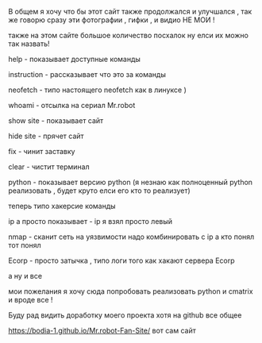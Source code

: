 В общем я хочу что бы этот сайт также продолжался и улучшался , так же говорю сразу эти фотографии , гифки , и видио НЕ МОИ !

также на этом сайте большое количество посхалок ну елси их можно так назвать!

help - показывает доступные команды 

instruction - рассказывает что это за команды

neofetch - типо настоящего neofetch как в линуксе )

whoami - отсылка на сериал Mr.robot

show site - показывает сайт

hide site - прячет сайт

fix - чинит заставку 

clear - чистит терминал

python - показывает версию python (я незнаю как полноценный python реализовать , будет круто елси его кто то реализует)


теперь типо хакерсие команды 

ip a просто показывает - ip я взял просто левый

nmap - сканит сеть на уязвимости надо комбинировать с ip a кто понял тот понял

Ecorp - просто затычка , типо логи того как хакают сервера Ecorp 

а ну и все 


мои пожелания я хочу сюда попробовать реализовать python и cmatrix и вроде все !

Буду рад видить доработку моего проекта хотя на github все общее 


https://bodia-1.github.io/Mr.robot-Fan-Site/ вот сам сайт
